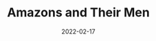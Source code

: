 ---
title: Amazons and Their Men
slug: amazons-their-men
subheader: 'written by Jordan Harrison

  directed by Kathryn Walsh

  Winter 2022'
description: 'The Frau used to direct beautiful films for a fascist government. Now she’s trying to make a film that’s simply beautiful. But when telegrams start to arrive from the Minister of Propaganda, The Frau can no longer ignore the real war outside her sound stage. A darkly comical look at the role of artists during wartime, inspired by the life and work of Leni Riefenstahl. Buy tickets <a href="https://tickets.uchicago.edu/Online/default.asp?doWork::WScontent::loadArticle=Load&BOparam::WScontent::loadArticle::article_id=AA0C3AB5-68F5-4B85-8699-519AE581082C">at this link</a>!'
roles:
  Cast:
  - name: Abby Kanes
    role: The Frau
  - name: Emma Linderman
    role: The Extra
  - name: Zander Galluppi
    role: The Man
  - name: Jonathan White
    role: The Boy
  - name: Tess Ortego
    role: Understudy, The Frau and The Boy
  - name: Lara Sachdeva
    role: Understudy, The Extra and The Man
  Crew:
  - name: Kathryn Walsh
    role: Director 
  - name: Eleanor Kahn
    role: Scenic Designer
  - name: Stephanie Cluggish
    role: Costume Designer
  - name: Keith Parham
    role: Lighting Designer
  - name: Steve Labedz
    role: Sound Designer
  - name: Ellie Terrell
    role: Props Designer
  - name: Gaby Labotka
    role: Fight/Intimacy Designer
  - name: Megan Geigner
    role: Dramaturg
  - name: Sophia Barron
    role: Stage Manager
  - name: Beth Koehler
    role: Stage Manager
  - name: Chris Owens
    role: Video Director
  - name: Megan Turnquist
    role: Associate Lighting Designer
  - name: Brandon Zang
    role: Assistant Director
  - name: Lucia Geng
    role: Assistant Dramaturg
  - name: Spencer Ng
    role: Assistant Scenic Designer
  - name: Katherine Maschka Hitchcock
    role: Assistant Costume Designer
  - name: Abby Starr
    role: Assistant Lighting Designer
  - name: Abby Beckler
    role: Assistant Sound Designer
  - name: Maya Doyle
    role: Assistant Stage Manager
  - name: Andrei Thuler
    role: Assistant Video Director
  - name: Erica Barnes
    role: Assistant Fight/Intimacy Designer
  - name: Sammi Grant
    role: Dialect Coach
  TAPS Production Staff:
  - name: Neel McNeill
    role: Managing Director
  - name: Brian Maschka
    role: Production Manager
  - name: Ben Caracello
    role: Technical Director
  - name: Nathan Rohrer
    role: Costume Shop
  - name: Heather Sparling
    role: Lighting Manager
  - name: Joyce Murphy
    role: Audio Manager
  - name: Jennifer Pinson
    role: Prop Shop Manager
  - name: Ian Young
    role: Marketing Coordinator and Graphic Designer
layout: show-info
quarter: winter
year: 2022
season: 2021-2022 Shows
date: 2022-02-17

---